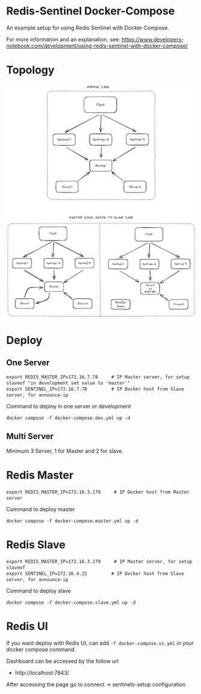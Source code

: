 # Redis-Sentinel Docker-Compose

An example setup for using Redis Sentinel with Docker Compose.

For more information and an explanation, see: https://www.developers-notebook.com/development/using-redis-sentinel-with-docker-compose/

# Topology

![Redis Sentinel - Topology](redis-sentinel.png)

# Deploy
## One Server

```
export REDIS_MASTER_IP=172.16.7.78     # IP Master server, for setup slaveof "in development set value to 'master'"
export SENTINEL_IP=172.16.7.78         # IP Docker host from Slave server, for announce-ip
```

Command to deploy in one server or development

```
docker compose -f docker-compose.dev.yml up -d
```

## Multi Server

Minimum 3 Server, 1 for Master and 2 for slave.

# Redis Master

```
export REDIS_MASTER_IP=172.16.3.179     # IP Docker host from Master server
```

Command to deploy master

```
docker compose -f docker-compose.master.yml up -d
```

# Redis Slave

```
export REDIS_MASTER_IP=172.16.3.179     # IP Master server, for setup slaveof
export SENTINEL_IP=172.16.4.22         # IP Docker host from Slave server, for announce-ip
```

Command to deploy slave

```
docker compose -f docker-compose.slave.yml up -d
```

# Redis UI

If you want deploy with Redis UI, can add `-f docker-compose.ui.yml` in your docker compose command.

Dashboard can be accessed by the follow url
- http://localhost:7843/

After accessing the page go to connect -> sentinels-setup configuration
